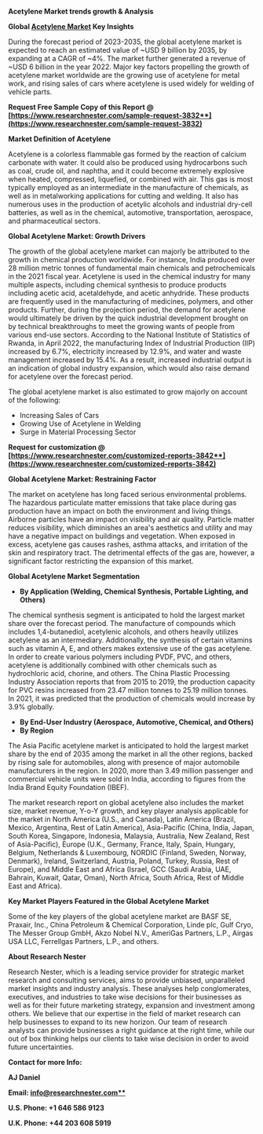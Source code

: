 ﻿**Acetylene Market trends growth & Analysis**

**Global [Acetylene Market](https://www.researchnester.com/reports/acetylene-market/3842) Key Insights** 

During the forecast period of 2023-2035, the global acetylene market is expected to reach an estimated value of ~USD 9 billion by 2035, by expanding at a CAGR of ~4%. The market further generated a revenue of ~USD 6 billion in the year 2022. Major key factors propelling the growth of acetylene market worldwide are the growing use of acetylene for metal work, and rising sales of cars where acetylene is used widely for welding of vehicle parts.

**Request Free Sample Copy of this Report @ [https://www.researchnester.com/sample-request-3832**](https://www.researchnester.com/sample-request-3832)**

**Market Definition of Acetylene** 

Acetylene is a colorless flammable gas formed by the reaction of calcium carbonate with water. It could also be produced using hydrocarbons such as coal, crude oil, and naphtha, and it could become extremely explosive when heated, compressed, liquefied, or combined with air. This gas is most typically employed as an intermediate in the manufacture of chemicals, as well as in metalworking applications for cutting and welding. It also has numerous uses in the production of acetylic alcohols and industrial dry-cell batteries, as well as in the chemical, automotive, transportation, aerospace, and pharmaceutical sectors.

**Global Acetylene Market: Growth Drivers** 

The growth of the global acetylene market can majorly be attributed to the growth in chemical production worldwide. For instance, India produced over 28 million metric tonnes of fundamental main chemicals and petrochemicals in the 2021 fiscal year. Acetylene is used in the chemical industry for many multiple aspects, including chemical synthesis to produce products including acetic acid, acetaldehyde, and acetic anhydride. These products are frequently used in the manufacturing of medicines, polymers, and other products. Further, during the projection period, the demand for acetylene would ultimately be driven by the quick industrial development brought on by technical breakthroughs to meet the growing wants of people from various end-use sectors. According to the National Institute of Statistics of Rwanda, in April 2022, the manufacturing Index of Industrial Production (IIP) increased by 6.7%, electricity increased by 12.9%, and water and waste management increased by 15.4%. As a result, increased industrial output is an indication of global industry expansion, which would also raise demand for acetylene over the forecast period.

The global acetylene market is also estimated to grow majorly on account of the following:  

- Increasing Sales of Cars 
- Growing Use of Acetylene in Welding
- Surge in Material Processing Sector 

**Request for customization @ [https://www.researchnester.com/customized-reports-3842**](https://www.researchnester.com/customized-reports-3842)**

**Global Acetylene Market: Restraining Factor** 

The market on acetylene has long faced serious environmental problems. The hazardous particulate matter emissions that take place during gas production have an impact on both the environment and living things. Airborne particles have an impact on visibility and air quality. Particle matter reduces visibility, which diminishes an area's aesthetics and utility and may have a negative impact on buildings and vegetation. When exposed in excess, acetylene gas causes rashes, asthma attacks, and irritation of the skin and respiratory tract. The detrimental effects of the gas are, however, a significant factor restricting the expansion of this market.

**Global Acetylene Market Segmentation**   

- **By Application (Welding, Chemical Synthesis, Portable Lighting, and Others)**

The chemical synthesis segment is anticipated to hold the largest market share over the forecast period. The manufacture of compounds which includes 1,4-butanediol, acetylenic alcohols, and others heavily utilizes acetylene as an intermediary. Additionally, the synthesis of certain vitamins such as vitamin A, E, and others makes extensive use of the gas acetylene. In order to create various polymers including PVDF, PVC, and others, acetylene is additionally combined with other chemicals such as hydrochloric acid, chorine, and others. The China Plastic Processing Industry Association reports that from 2015 to 2019, the production capacity for PVC resins increased from 23.47 million tonnes to 25.19 million tonnes. In 2021, it was predicted that the production of chemicals would increase by 3.9% globally.

- **By End-User Industry (Aerospace, Automotive, Chemical, and Others)** 
- **By Region** 

The Asia Pacific acetylene market is anticipated to hold the largest market share by the end of 2035 among the market in all the other regions, backed by rising sale for automobiles, along with presence of major automobile manufacturers in the region. In 2020, more than 3.49 million passenger and commercial vehicle units were sold in India, according to figures from the India Brand Equity Foundation (IBEF).

The market research report on global acetylene also includes the market size, market revenue, Y-o-Y growth, and key player analysis applicable for the market in North America (U.S., and Canada), Latin America (Brazil, Mexico, Argentina, Rest of Latin America), Asia-Pacific (China, India, Japan, South Korea, Singapore, Indonesia, Malaysia, Australia, New Zealand, Rest of Asia-Pacific), Europe (U.K., Germany, France, Italy, Spain, Hungary, Belgium, Netherlands & Luxembourg, NORDIC (Finland, Sweden, Norway, Denmark), Ireland, Switzerland, Austria, Poland, Turkey, Russia, Rest of Europe), and Middle East and Africa (Israel, GCC (Saudi Arabia, UAE, Bahrain, Kuwait, Qatar, Oman), North Africa, South Africa, Rest of Middle East and Africa). 

**Key Market Players Featured in the Global Acetylene Market** 

Some of the key players of the global acetylene market are BASF SE, Praxair, Inc., China Petroleum & Chemical Corporation, Linde plc, Gulf Cryo, The Messer Group GmbH, Akzo Nobel N.V., AmeriGas Partners, L.P., Airgas USA LLC, Ferrellgas Partners, L.P., and others. 

**About Research Nester** 

Research Nester, which is a leading service provider for strategic market research and consulting services, aims to provide unbiased, unparalleled market insights and industry analysis. These analyses help conglomerates, executives, and industries to take wise decisions for their businesses as well as for their future marketing strategy, expansion and investment among others. We believe that our expertise in the field of market research can help businesses to expand to its new horizon. Our team of research analysts can provide businesses a right guidance at the right time, while our out of box thinking helps our clients to take wise decision in order to avoid future uncertainties. 

**Contact for more Info:** 

**AJ Daniel** 

**Email: [info@researchnester.com**](mailto:info@researchnester.com)** 

**U.S. Phone: +1 646 586 9123**  

**U.K. Phone: +44 203 608 5919** 



